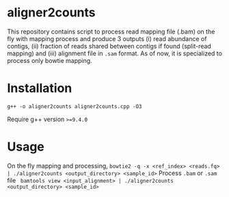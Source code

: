 # aligner2counts
This repository contains script to process read mapping file (.bam) on the fly with mapping process and produce 3 outputs (i) read abundance of contigs, (ii) fraction of reads shared between contigs if found (split-read mapping) and (iii) alignment file in `.sam` format.
As of now, it is specialized to process only bowtie mapping.

# Installation
	g++ -o aligner2counts aligner2counts.cpp -O3
Require g++ version `>=9.4.0`

# Usage
On the fly mapping and processing,
	```
 	bowtie2 -q -x <ref_index> <reads.fq> | ./aligner2counts <output_directory> <sample_id>
	```
Process `.bam` or `.sam` file
	```	
 	bamtools view <input_alignment> | ./aligner2counts <output_directory> <sample_id>
	```
